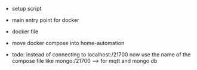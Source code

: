 - setup script

- main entry point for docker

- docker file

- move docker compose into home-automation

- todo: instead of connecting to localhost:/21700 now use the name of the compose file like mongo:/21700
        --> for mqtt and mongo db